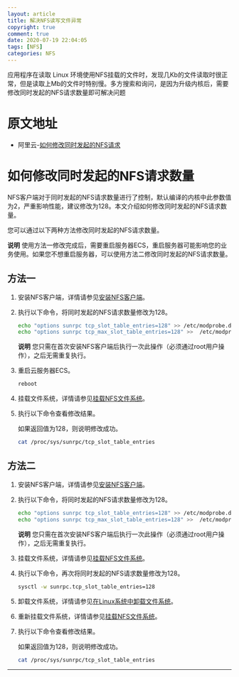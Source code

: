```yaml
---
layout: article
title: 解决NFS读写文件异常
copyright: true
comment: true
date: 2020-07-19 22:04:05
tags: [NFS]
categories: NFS
---
```


应用程序在读取 Linux 环境使用NFS挂载的文件时，发现几Kb的文件读取时很正常，但是读取上Mb的文件时特别慢。多方搜索和询问，是因为升级内核后，需要修改同时发起的NFS请求数量即可解决问题

<!-- more -->

原文地址
======

- 阿里云-[如何修改同时发起的NFS请求](https://help.aliyun.com/knowledge_detail/125389.html#task-1130493)

# 如何修改同时发起的NFS请求数量

NFS客户端对于同时发起的NFS请求数量进行了控制，默认编译的内核中此参数值为2，严重影响性能，建议修改为128。本文介绍如何修改同时发起的NFS请求数量。

您可以通过以下两种方法修改同时发起的NFS请求数量。

**说明** 使用方法一修改完成后，需要重启服务器ECS，重启服务器可能影响您的业务使用。如果您不想重启服务器，可以使用方法二修改同时发起的NFS请求数量。

## 方法一

1. 安装NFS客户端，详情请参见[安装NFS客户端](https://help.aliyun.com/document_detail/90529.html#section-kvj-d02-szj)。

2. 执行以下命令，将同时发起的NFS请求数量修改为128。

   ```bash
   echo "options sunrpc tcp_slot_table_entries=128" >> /etc/modprobe.d/sunrpc.conf
   echo "options sunrpc tcp_max_slot_table_entries=128" >>  /etc/modprobe.d/sunrpc.conf
   ```

   **说明** 您只需在首次安装NFS客户端后执行一次此操作（必须通过root用户操作），之后无需重复执行。

3. 重启云服务器ECS。

   ```bash
   reboot
   ```

4. 挂载文件系统，详情请参见[挂载NFS文件系统](https://help.aliyun.com/document_detail/90529.html#section-spc-nlh-cfb)。

5. 执行以下命令查看修改结果。

   如果返回值为128，则说明修改成功。

   ```bash
   cat /proc/sys/sunrpc/tcp_slot_table_entries
   ```

## 方法二

1. 安装NFS客户端，详情请参见[安装NFS客户端](https://help.aliyun.com/document_detail/90529.html#section-kvj-d02-szj)。

2. 执行以下命令，将同时发起的NFS请求数量修改为128。

   ```bash
   echo "options sunrpc tcp_slot_table_entries=128" >> /etc/modprobe.d/sunrpc.conf
   echo "options sunrpc tcp_max_slot_table_entries=128" >>  /etc/modprobe.d/sunrpc.conf
   ```

   **说明** 您只需在首次安装NFS客户端后执行一次此操作（必须通过root用户操作），之后无需重复执行。

3. 挂载文件系统，详情请参见[挂载NFS文件系统](https://help.aliyun.com/document_detail/90529.html#section-spc-nlh-cfb)。

4. 执行以下命令，再次将同时发起的NFS请求数量修改为128。

   ```bash
   sysctl -w sunrpc.tcp_slot_table_entries=128
   ```

5. 卸载文件系统，详情请参见[在Linux系统中卸载文件系统](https://help.aliyun.com/document_detail/91479.html#task-f5r-3kk-2fb)。

6. 重新挂载文件系统，详情请参见[挂载NFS文件系统](https://help.aliyun.com/document_detail/90529.html#section-spc-nlh-cfb)。

7. 执行以下命令查看修改结果。

   如果返回值为128，则说明修改成功。

   ```bash
   cat /proc/sys/sunrpc/tcp_slot_table_entries
   ```

---